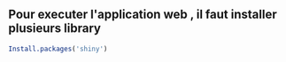 ## Pour executer l'application web , il faut installer plusieurs library 
```R
Install.packages('shiny')
